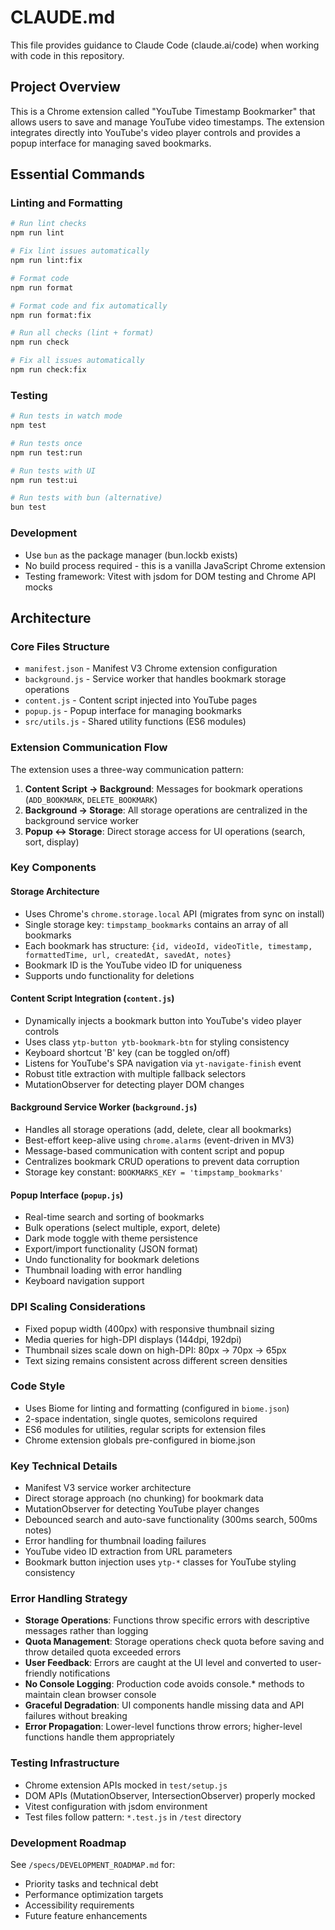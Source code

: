 # CLAUDE.md

This file provides guidance to Claude Code (claude.ai/code) when working with code in this repository.

## Project Overview

This is a Chrome extension called "YouTube Timestamp Bookmarker" that allows users to save and manage YouTube video timestamps. The extension integrates directly into YouTube's video player controls and provides a popup interface for managing saved bookmarks.

## Essential Commands

### Linting and Formatting
```bash
# Run lint checks
npm run lint

# Fix lint issues automatically  
npm run lint:fix

# Format code
npm run format

# Format code and fix automatically
npm run format:fix

# Run all checks (lint + format)
npm run check

# Fix all issues automatically
npm run check:fix
```

### Testing
```bash
# Run tests in watch mode
npm test

# Run tests once
npm run test:run

# Run tests with UI
npm run test:ui

# Run tests with bun (alternative)
bun test
```

### Development
- Use `bun` as the package manager (bun.lockb exists)
- No build process required - this is a vanilla JavaScript Chrome extension
- Testing framework: Vitest with jsdom for DOM testing and Chrome API mocks

## Architecture

### Core Files Structure
- `manifest.json` - Manifest V3 Chrome extension configuration
- `background.js` - Service worker that handles bookmark storage operations
- `content.js` - Content script injected into YouTube pages
- `popup.js` - Popup interface for managing bookmarks
- `src/utils.js` - Shared utility functions (ES6 modules)

### Extension Communication Flow

The extension uses a three-way communication pattern:

1. **Content Script → Background**: Messages for bookmark operations (`ADD_BOOKMARK`, `DELETE_BOOKMARK`)
2. **Background → Storage**: All storage operations are centralized in the background service worker
3. **Popup ↔ Storage**: Direct storage access for UI operations (search, sort, display)

### Key Components

#### Storage Architecture
- Uses Chrome's `chrome.storage.local` API (migrates from sync on install)
- Single storage key: `timpstamp_bookmarks` contains an array of all bookmarks
- Each bookmark has structure: `{id, videoId, videoTitle, timestamp, formattedTime, url, createdAt, savedAt, notes}`
- Bookmark ID is the YouTube video ID for uniqueness
- Supports undo functionality for deletions

#### Content Script Integration (`content.js`)
- Dynamically injects a bookmark button into YouTube's video player controls  
- Uses class `ytp-button ytb-bookmark-btn` for styling consistency
- Keyboard shortcut 'B' key (can be toggled on/off)
- Listens for YouTube's SPA navigation via `yt-navigate-finish` event
- Robust title extraction with multiple fallback selectors
- MutationObserver for detecting player DOM changes

#### Background Service Worker (`background.js`)
- Handles all storage operations (add, delete, clear all bookmarks)
- Best-effort keep-alive using `chrome.alarms` (event-driven in MV3)
- Message-based communication with content script and popup
- Centralizes bookmark CRUD operations to prevent data corruption
- Storage key constant: `BOOKMARKS_KEY = 'timpstamp_bookmarks'`

#### Popup Interface (`popup.js`)
- Real-time search and sorting of bookmarks
- Bulk operations (select multiple, export, delete)
- Dark mode toggle with theme persistence
- Export/import functionality (JSON format)
- Undo functionality for bookmark deletions
- Thumbnail loading with error handling
- Keyboard navigation support

### DPI Scaling Considerations
- Fixed popup width (400px) with responsive thumbnail sizing
- Media queries for high-DPI displays (144dpi, 192dpi)
- Thumbnail sizes scale down on high-DPI: 80px → 70px → 65px
- Text sizing remains consistent across different screen densities

### Code Style
- Uses Biome for linting and formatting (configured in `biome.json`)
- 2-space indentation, single quotes, semicolons required
- ES6 modules for utilities, regular scripts for extension files
- Chrome extension globals pre-configured in biome.json

### Key Technical Details
- Manifest V3 service worker architecture
- Direct storage approach (no chunking) for bookmark data
- MutationObserver for detecting YouTube player changes
- Debounced search and auto-save functionality (300ms search, 500ms notes)
- Error handling for thumbnail loading failures
- YouTube video ID extraction from URL parameters
- Bookmark button injection uses `ytp-*` classes for YouTube styling consistency

### Error Handling Strategy
- **Storage Operations**: Functions throw specific errors with descriptive messages rather than logging
- **Quota Management**: Storage operations check quota before saving and throw detailed quota exceeded errors
- **User Feedback**: Errors are caught at the UI level and converted to user-friendly notifications
- **No Console Logging**: Production code avoids console.* methods to maintain clean browser console
- **Graceful Degradation**: UI components handle missing data and API failures without breaking
- **Error Propagation**: Lower-level functions throw errors; higher-level functions handle them appropriately

### Testing Infrastructure
- Chrome extension APIs mocked in `test/setup.js`
- DOM APIs (MutationObserver, IntersectionObserver) properly mocked
- Vitest configuration with jsdom environment
- Test files follow pattern: `*.test.js` in `/test` directory

### Development Roadmap
See `/specs/DEVELOPMENT_ROADMAP.md` for:
- Priority tasks and technical debt
- Performance optimization targets
- Accessibility requirements
- Future feature enhancements
